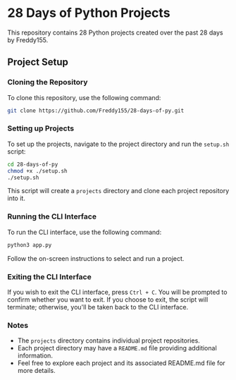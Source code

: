 # 28 Days of Python Projects

This repository contains 28 Python projects created over the past 28 days by Freddy155.

## Project Setup

### Cloning the Repository

To clone this repository, use the following command:

```bash
git clone https://github.com/Freddy155/28-days-of-py.git 
```

### Setting up Projects

To set up the projects, navigate to the project directory and run the `setup.sh` script:

```bash
cd 28-days-of-py
chmod +x ./setup.sh
./setup.sh
```

This script will create a `projects` directory and clone each project repository into it.

### Running the CLI Interface

To run the CLI interface, use the following command:

```bash
python3 app.py
```
Follow the on-screen instructions to select and run a project.

### Exiting the CLI Interface

If you wish to exit the CLI interface, press `Ctrl + C`. You will be prompted to confirm whether you want to exit. If you choose to exit, the script will terminate; otherwise, you'll be taken back to the CLI interface.

### Notes

-   The `projects` directory contains individual project repositories.
-   Each project directory may have a `README.md` file providing additional information.
-   Feel free to explore each project and its associated README.md file for more details.